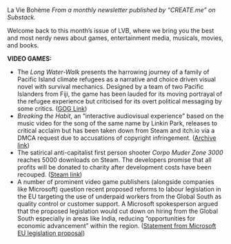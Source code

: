 La Vie Bohème
*From a monthly newsletter published by “CREATE.me” on Substack.*

Welcome back to this month’s issue of LVB, where we bring you the best and most nerdy news about games, entertainment media, musicals, movies, and books.

**VIDEO GAMES:**
* The *Long Water-Walk* presents the harrowing journey of a family of Pacific Island climate refugees as a narrative and choice driven visual novel with survival mechanics. Designed by a team of two Pacific Islanders from Fiji, the game has been lauded for its moving portrayal of the refugee experience but criticised for its overt political messaging by some critics. (<u>GOG Link</u>)
* *Breaking the Habit*, an “interactive audiovisual experience” based on the music video for the song of the same name by Linkin Park, releases to critical acclaim but has been taken down from Steam and itch.io via a DMCA request due to accusations of copyright infringement. (<u>Archive link</u>)
* The satirical anti-capitalist first person shooter *Corpo Muder Zone 3000* reaches 5000 downloads on Steam. The developers promise that all profits will be donated to charity after development costs have been recouped. (<u>Steam link</u>)
* A number of prominent video game publishers (alongside companies like Microsoft) question recent proposed reforms to labour legislation in the EU targeting the use of underpaid workers from the Global South as quality control or customer support. A Microsoft spokesperson argued that the proposed legislation would cut down on hiring from the Global South especially in areas like India, reducing “opportunities for economic advancement” within the region. (<u>Statement from Microsoft</u> <u>EU legislation proposal</u>)